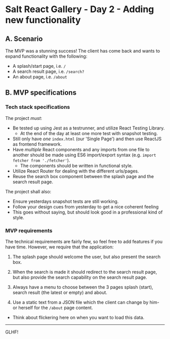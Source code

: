 # Salt React Gallery - Day 2 - Adding new functionality

## A. Scenario

The MVP was a stunning success! The client has come back and wants to expand functionality with the following:
* A splash/start page, i.e. `/`
* A search result page, i.e. `/search?`
* An about page, i.e. `/about`

## B. MVP specifications

### Tech stack specifications

The project _must_:

* Be tested up using Jest as a testrunner, and utilize React Testing Library.
  * At the end of the day at least one more test with snapshot testing.
* Still only have _one_ `index.html` (our 'Single Page') and then use ReactJS as frontend framework.
* Have _multiple_ React components and any imports from one file to another should be made using ES6 import/export syntax (e.g. `import fetcher from './fetcher'`).
  * The components should be written in functional style.
* Utilize React Router for dealing with the different urls/pages.
* Reuse the search box component between the splash page and the search result page.

The project shall also:

* Ensure yesterdays snapshot tests are still working.
* Follow your design cues from yesterday to get a nice coherent feeling
* This goes without saying, but should look good in a professional kind of style.

### MVP requirements

The technical requirements are fairly few, so feel free to add features if you have time. However, we require that the application:

1. The splash page should welcome the user, but also present the search box.

2. When the search is made it should redirect to the search result page, but also provide the search capability on the search result page.

3. Always have a menu to choose between the 3 pages splash (start), search result (the latest or empty) and about.

4. Use a static text from a JSON file which the client can change by him- or herself for the `/about` page content.
 * Think about flickering here on when you want to load this data.

---

GLHF!